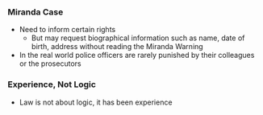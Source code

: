 ### Miranda Case
- Need to inform certain rights
	- But may request biographical information such as name, date of birth, address without reading the Miranda Warning
- In the real world police officers are rarely punished by their colleagues or the prosecutors

### Experience, Not Logic
- Law is not about logic, it has been experience